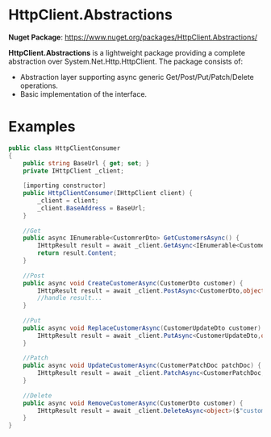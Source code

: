 # HttpClient.Abstractions


**Nuget Package**: https://www.nuget.org/packages/HttpClient.Abstractions/

**HttpClient.Abstractions** is a lightweight package providing a complete abstraction over System.Net.Http.HttpClient. The package consists of: 

  - Abstraction layer supporting async generic Get/Post/Put/Patch/Delete operations.
  - Basic implementation of the interface.

# Examples

```csharp
public class HttpClientConsumer
{
    public string BaseUrl { get; set; }
    private IHttpClient _client;
    
    [importing constructor]
    public HttpClientConsumer(IHttpClient client) {
        _client = client;
        _client.BaseAddress = BaseUrl;
    }
    
    //Get   
    public async IEnumerable<CustomrerDto> GetCustomersAsync() {
        IHttpResult result = await _client.GetAsync<IEnumerable<CustomerDto>>("customers");
		return result.Content;
    }
	
	//Post
    public async void CreateCustomerAsync(CustomerDto customer) {
        IHttpResult result = await _client.PostAsync<CustomerDto,object>("customers",customer);
        //handle result...
    }
    
    //Put
    public async void ReplaceCustomerAsync(CustomerUpdateDto customer) {
        IHttpResult result = await _client.PutAsync<CustomerUpdateDto,object>($"customers/{customer.id}",customer);
    }
    
    //Patch
	public async void UpdateCustomerAsync(CustomerPatchDoc patchDoc) {
        IHttpResult result = await _client.PatchAsync<CustomerPatchDoc,object>($"customers/{patchDoc.id}", patchDoc);
    }
    
    //Delete
    public async void RemoveCustomerAsync(CustomerDto customer) {
        IHttpResult result = await _client.DeleteAsync<object>($"customers/{customer.id}");
    }
}
```
